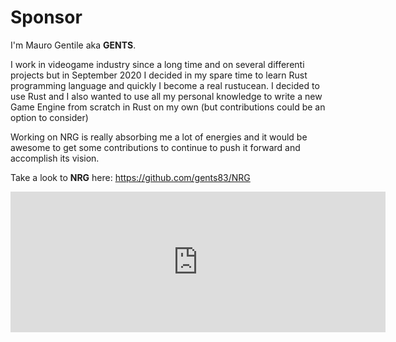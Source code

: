 # Sponsor


I'm Mauro Gentile aka **GENTS**.

I work in videogame industry since a long time and on several differenti projects but in September 2020 I decided in my spare time to learn Rust programming language and quickly I become a real rustucean.
I decided to use Rust and I also wanted to use all my personal knowledge to write a new Game Engine from scratch in Rust on my own (but contributions could be an option to consider)

Working on NRG is really absorbing me a lot of energies and it would be awesome to get some contributions to continue to push it forward and accomplish its vision.

Take a look to **NRG** here:
https://github.com/gents83/NRG


<iframe src="https://github.com/sponsors/gents83/card" title="Sponsor gents83" height="225" width="600" style="border: 0;"></iframe>